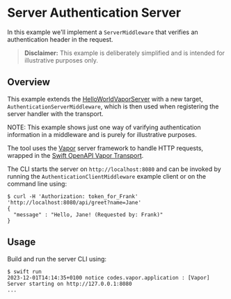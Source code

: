 # Server Authentication Server

In this example we'll implement a `ServerMiddleware` that verifies an authentication header in the request.

> **Disclaimer:** This example is deliberately simplified and is intended for illustrative purposes only.

## Overview

This example extends the [HelloWorldVaporServer](../HelloWorldVaporServer) with a new target, `AuthenticationServerMiddleware`, which is then used when registering the server handler with the transport.

NOTE: This example shows just one way of varifying authentication information in a middleware and is purely for illustrative purposes.

The tool uses the [Vapor](https://github.com/vapor/vapor) server framework to handle HTTP requests, wrapped in the [Swift OpenAPI Vapor Transport](https://github.com/swift-server/swift-openapi-vapor).

The CLI starts the server on `http://localhost:8080` and can be invoked by running the `AuthenticationClientMiddleware` example client or on the command line using:

```
$ curl -H 'Authorization: token_for_Frank' 'http://localhost:8080/api/greet?name=Jane'
{
  "message" : "Hello, Jane! (Requested by: Frank)"
}
```

## Usage

Build and run the server CLI using:

```
$ swift run
2023-12-01T14:14:35+0100 notice codes.vapor.application : [Vapor] Server starting on http://127.0.0.1:8080
...
```
